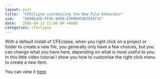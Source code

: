 ```yaml
---
layout: post
title:  "CFEclipse customising the New File behaviour"
uid:	"8A98E4E6-FF45-0698-670909C0D765FF1C"
date:   2006-08-11 11:06 AM +0000
categories: cfeclipse
---
```

With a default install of CFEclipse, when you right click on a project or folder to create a new file, you generally only have a few choices, but you can change what you have here, depending on what is most useful to you. In this little video tutorial I show you how to customise the right click menu to create a new item.

You can view it <a href="http://media.libsyn.com/media/markdrew/AddingRightClickNew.mov">here</a>